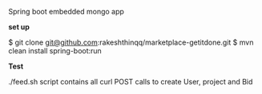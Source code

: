 Spring boot embedded mongo app

**set up**

$ git clone git@github.com:rakeshthinqq/marketplace-getitdone.git
$ mvn clean install spring-boot:run

**Test**

./feed.sh
script contains all curl POST calls to create User, project and Bid

